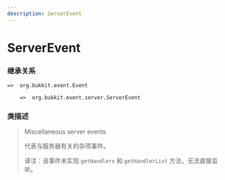 ```yaml
---
description: ServerEvent
---
```


# ServerEvent

### 继承关系

    =>  org.bukkit.event.Event

        =>  org.bukkit.event.server.ServerEvent

### 类描述

> Miscellaneous server events
>
>
> 
> 代表与服务器有关的杂项事件。
>
>
> 
> 译注：该事件未实现 `getHandlers` 和 `getHandlerList` 方法，无法直接监听。